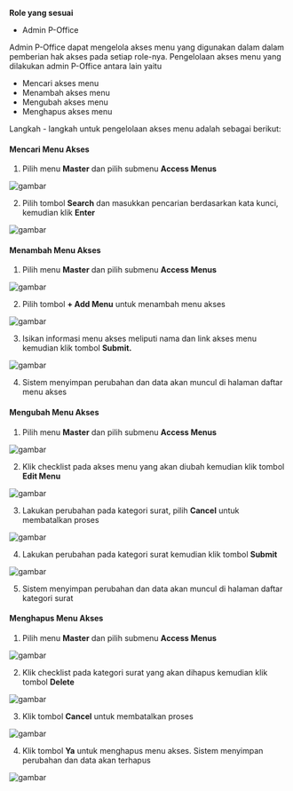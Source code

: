 **Role yang sesuai**

- Admin P-Office

Admin P-Office dapat mengelola akses menu yang digunakan dalam dalam pemberian hak akses pada setiap role-nya. Pengelolaan akses menu yang dilakukan admin P-Office antara lain yaitu

- Mencari akses menu
- Menambah akses menu
- Mengubah akses menu
- Menghapus akses menu

Langkah - langkah untuk pengelolaan akses menu adalah sebagai berikut:

#### **Mencari Menu Akses**

1.    Pilih menu **Master** dan pilih submenu **Access Menus**

![gambar](SC_DataMaster/DM01.png)

2.    Pilih tombol **Search** dan masukkan pencarian berdasarkan kata kunci, kemudian klik **Enter**

![gambar](SC_DataMaster/DM02.png)

#### **Menambah Menu Akses**

1.    Pilih menu **Master** dan pilih submenu **Access Menus**

![gambar](SC_DataMaster/DM03.png)

2.    Pilih tombol **+ Add Menu** untuk menambah menu akses

![gambar](SC_DataMaster/DM04.png)

3.    Isikan informasi menu akses meliputi nama dan link akses menu kemudian klik tombol **Submit.**

![gambar](SC_DataMaster/DM05.png)

4.    Sistem menyimpan perubahan dan data akan muncul di halaman daftar menu akses

#### **Mengubah Menu Akses**

1.    Pilih menu **Master** dan pilih submenu **Access Menus**

![gambar](SC_DataMaster/DM06.png)

2.    Klik checklist pada akses menu yang akan diubah kemudian klik tombol **Edit Menu**

![gambar](SC_DataMaster/DM07.png)

3.    Lakukan perubahan pada kategori surat, pilih **Cancel** untuk membatalkan proses

![gambar](SC_DataMaster/DM08.png)

4.    Lakukan perubahan pada kategori surat kemudian klik tombol **Submit**

![gambar](SC_DataMaster/DM09.png)

5.    Sistem menyimpan perubahan dan data akan muncul di halaman daftar kategori surat


#### **Menghapus Menu Akses**

1.    Pilih menu **Master** dan pilih submenu **Access Menus**

![gambar](SC_DataMaster/DM10.png)

2.    Klik checklist pada kategori surat yang akan dihapus kemudian klik tombol **Delete**

![gambar](SC_DataMaster/DM11.png)

3.    Klik tombol **Cancel** untuk membatalkan proses

![gambar](SC_DataMaster/DM12.png)

4.	  Klik tombol **Ya** untuk menghapus menu akses. Sistem menyimpan perubahan dan data akan terhapus

![gambar](SC_DataMaster/DM13.png)
